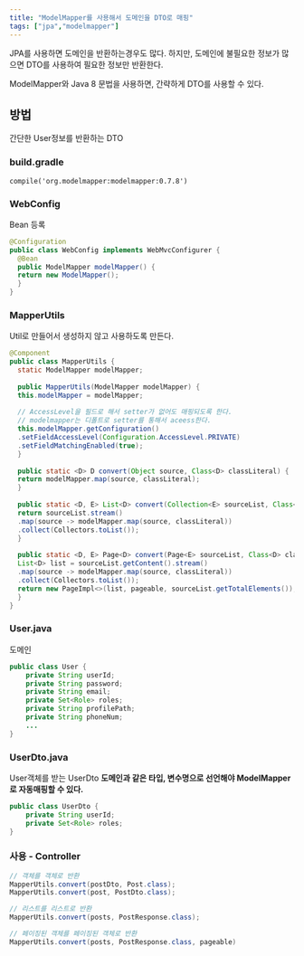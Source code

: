 ```yaml
---
title: "ModelMapper를 사용해서 도메인을 DTO로 매핑"
tags: ["jpa","modelmapper"]
---
```


JPA를 사용하면 도메인을 반환하는경우도 많다. 
하지만, 도메인에 불필요한 정보가 많으면 DTO를 사용하여 필요한 정보만 반환한다. 

ModelMapper와 Java 8 문법을 사용하면, 간략하게 DTO를 사용할 수 있다. 

## 방법
간단한 User정보를 반환하는 DTO 

### build.gradle
```
compile('org.modelmapper:modelmapper:0.7.8')
```

### WebConfig
Bean 등록 
```java
@Configuration
public class WebConfig implements WebMvcConfigurer {
  @Bean  
  public ModelMapper modelMapper() {  
  return new ModelMapper();  
  }  
}
```

### MapperUtils
Util로 만들어서 생성하지 않고 사용하도록 만든다. 
```java
@Component  
public class MapperUtils {  
  static ModelMapper modelMapper;  
  
  public MapperUtils(ModelMapper modelMapper) {  
  this.modelMapper = modelMapper;  
  
  // AccessLevel을 필드로 해서 setter가 없어도 매핑되도록 한다. 
  // modelmapper는 디폴트로 setter를 통해서 aceess한다.
  this.modelMapper.getConfiguration()  
  .setFieldAccessLevel(Configuration.AccessLevel.PRIVATE)  
  .setFieldMatchingEnabled(true);  
  }  
  
  public static <D> D convert(Object source, Class<D> classLiteral) {  
  return modelMapper.map(source, classLiteral);  
  }  
  
  public static <D, E> List<D> convert(Collection<E> sourceList, Class<D> classLiteral) {  
  return sourceList.stream()  
  .map(source -> modelMapper.map(source, classLiteral))  
  .collect(Collectors.toList());  
  }  
  
  public static <D, E> Page<D> convert(Page<E> sourceList, Class<D> classLiteral, Pageable pageable) {  
  List<D> list = sourceList.getContent().stream()  
  .map(source -> modelMapper.map(source, classLiteral))  
  .collect(Collectors.toList());  
  return new PageImpl<>(list, pageable, sourceList.getTotalElements());  
  }  
}
```

### User.java
도메인
```java java
public class User {
	private String userId;
	private String password;
	private String email;
	private Set<Role> roles;
	private String profilePath;
	private String phoneNum;
	...
}
```

### UserDto.java 
User객체를 받는 UserDto
**도메인과 같은 타입, 변수명으로 선언해야 ModelMapper로 자동매핑할 수 있다.**
```java java
public class UserDto {
	private String userId;
	private Set<Role> roles;
}
```

### 사용 - Controller
```java
// 객체를 객체로 반환 
MapperUtils.convert(postDto, Post.class);
MapperUtils.convert(post, PostDto.class);

// 리스트를 리스트로 반환
MapperUtils.convert(posts, PostResponse.class);	

// 페이징된 객체를 페이징된 객체로 반환
MapperUtils.convert(posts, PostResponse.class, pageable)
```
<!--stackedit_data:
eyJoaXN0b3J5IjpbMTUwNjkyNTIyOSwtNzY3ODA0NDQ2LC0xMz
E5OTY3MDc3LC00MjU2NTgyMzRdfQ==
-->